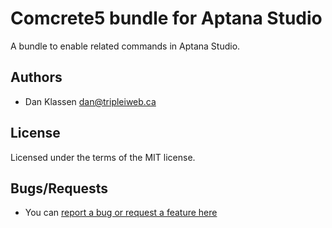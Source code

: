 # Comcrete5 bundle for Aptana Studio

A bundle to enable related commands in Aptana Studio.

## Authors

* Dan Klassen <dan@tripleiweb.ca>

## License

Licensed under the terms of the MIT license.

## Bugs/Requests

* You can [report a bug or request a feature here](https://github.com/danklassen/Concrete5-Ruble/issues)